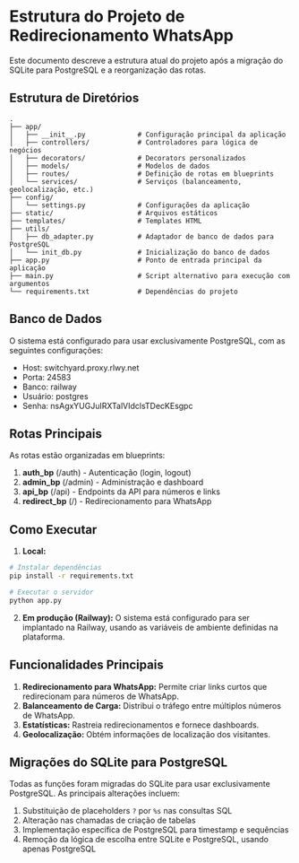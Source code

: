 # Estrutura do Projeto de Redirecionamento WhatsApp

Este documento descreve a estrutura atual do projeto após a migração do SQLite para PostgreSQL e a reorganização das rotas.

## Estrutura de Diretórios

```
.
├── app/
│   ├── __init__.py             # Configuração principal da aplicação
│   ├── controllers/            # Controladores para lógica de negócios
│   ├── decorators/             # Decorators personalizados
│   ├── models/                 # Modelos de dados
│   ├── routes/                 # Definição de rotas em blueprints
│   └── services/               # Serviços (balanceamento, geolocalização, etc.)
├── config/
│   └── settings.py             # Configurações da aplicação
├── static/                     # Arquivos estáticos
├── templates/                  # Templates HTML
├── utils/
│   ├── db_adapter.py           # Adaptador de banco de dados para PostgreSQL
│   └── init_db.py              # Inicialização do banco de dados
├── app.py                      # Ponto de entrada principal da aplicação
├── main.py                     # Script alternativo para execução com argumentos
└── requirements.txt            # Dependências do projeto
```

## Banco de Dados

O sistema está configurado para usar exclusivamente PostgreSQL, com as seguintes configurações:

- Host: switchyard.proxy.rlwy.net
- Porta: 24583
- Banco: railway
- Usuário: postgres
- Senha: nsAgxYUGJuIRXTalVIdclsTDecKEsgpc

## Rotas Principais

As rotas estão organizadas em blueprints:

1. **auth_bp** (/auth) - Autenticação (login, logout)
2. **admin_bp** (/admin) - Administração e dashboard
3. **api_bp** (/api) - Endpoints da API para números e links
4. **redirect_bp** (/) - Redirecionamento para WhatsApp

## Como Executar

1. **Local:**
```bash
# Instalar dependências
pip install -r requirements.txt

# Executar o servidor
python app.py
```

2. **Em produção (Railway):**
O sistema está configurado para ser implantado na Railway, usando as variáveis de ambiente definidas na plataforma.

## Funcionalidades Principais

1. **Redirecionamento para WhatsApp:** Permite criar links curtos que redirecionam para números de WhatsApp.
2. **Balanceamento de Carga:** Distribui o tráfego entre múltiplos números de WhatsApp.
3. **Estatísticas:** Rastreia redirecionamentos e fornece dashboards.
4. **Geolocalização:** Obtém informações de localização dos visitantes.

## Migrações do SQLite para PostgreSQL

Todas as funções foram migradas do SQLite para usar exclusivamente PostgreSQL. As principais alterações incluem:

1. Substituição de placeholders `?` por `%s` nas consultas SQL
2. Alteração nas chamadas de criação de tabelas
3. Implementação específica de PostgreSQL para timestamp e sequências
4. Remoção da lógica de escolha entre SQLite e PostgreSQL, usando apenas PostgreSQL 